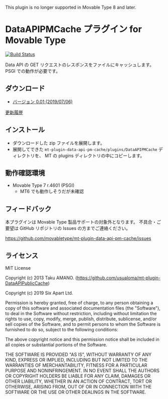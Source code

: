 This plugin is no longer supported in Movable Type 8 and later.

# DataAPIPMCache プラグイン for Movable Type

[![Build Status](https://travis-ci.org/movabletype/mt-plugin-data-api-pm-cache.svg?branch=master)](https://travis-ci.org/movabletype/mt-plugin-data-api-pm-cache)

Data API の GET リクエストのレスポンスをファイルにキャッシュします。 PSGI での動作が必要です。

## ダウンロード

* [バージョン 0.01 (2019/07/06)](https://github.com/movabletype/mt-plugin-data-api-pm-cache/archive/0.01.zip)

[更新履歴](https://github.com/movabletype/mt-plugin-data-api-pm-cache/releases)

## インストール

* ダウンロードした zip ファイルを展開します。
* 展開してできた `mt-plugin-data-api-pm-cache/plugins/DataAPIPMCache` ディレクトリを、 MT の plugins ディレクトリの中にコピーします。

## 動作確認環境

* Movable Type 7 r.4601 (PSGI)
  * MT6 でも動作しそうだが未確認

## フィードバック

本プラグインは Movable Type 製品サポートの対象外となります。
不具合・ご要望は GitHub リポジトリの Issues の方までご連絡ください。

https://github.com/movabletype/mt-plugin-data-api-pm-cache/issues

## ライセンス

MIT License

Copyright (c) 2013 Taku AMANO. (https://github.com/usualoma/mt-plugin-DataAPIPublicCache)

Copyright (c) 2019 Six Apart Ltd.

Permission is hereby granted, free of charge, to any person obtaining a copy
of this software and associated documentation files (the "Software"), to deal
in the Software without restriction, including without limitation the rights
to use, copy, modify, merge, publish, distribute, sublicense, and/or sell
copies of the Software, and to permit persons to whom the Software is
furnished to do so, subject to the following conditions:

The above copyright notice and this permission notice shall be included in all
copies or substantial portions of the Software.

THE SOFTWARE IS PROVIDED "AS IS", WITHOUT WARRANTY OF ANY KIND, EXPRESS OR
IMPLIED, INCLUDING BUT NOT LIMITED TO THE WARRANTIES OF MERCHANTABILITY,
FITNESS FOR A PARTICULAR PURPOSE AND NONINFRINGEMENT. IN NO EVENT SHALL THE
AUTHORS OR COPYRIGHT HOLDERS BE LIABLE FOR ANY CLAIM, DAMAGES OR OTHER
LIABILITY, WHETHER IN AN ACTION OF CONTRACT, TORT OR OTHERWISE, ARISING FROM,
OUT OF OR IN CONNECTION WITH THE SOFTWARE OR THE USE OR OTHER DEALINGS IN THE
SOFTWARE.

